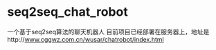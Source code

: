 # seq2seq_chat_robot
一个基于seq2seq算法的聊天机器人
目前项目已经部署在服务器上，地址是http://www.cggwz.com.cn/wusar/chatrobot/index.html
